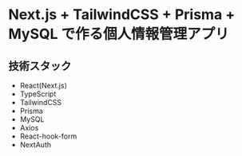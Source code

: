 # Next.js + TailwindCSS + Prisma + MySQL で作る個人情報管理アプリ

## 技術スタック

- React(Next.js)
- TypeScript
- TailwindCSS
- Prisma
- MySQL
- Axios
- React-hook-form
- NextAuth

